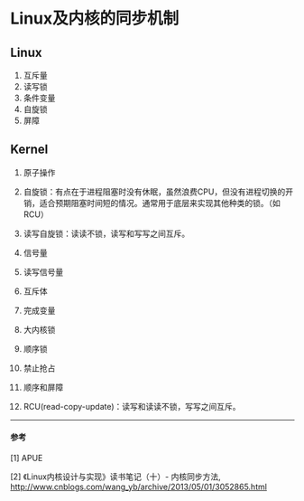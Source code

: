 # Linux及内核的同步机制

## Linux 

1. 互斥量
1. 读写锁
1. 条件变量
1. 自旋锁
1. 屏障

## Kernel

1. 原子操作
1. 自旋锁：有点在于进程阻塞时没有休眠，虽然浪费CPU，但没有进程切换的开销，适合预期阻塞时间短的情况。通常用于底层来实现其他种类的锁。（如RCU）
3. 读写自旋锁：读读不锁，读写和写写之间互斥。
4. 信号量
5. 读写信号量
6. 互斥体
7. 完成变量
8. 大内核锁
9. 顺序锁
10. 禁止抢占
11. 顺序和屏障

12. RCU(read-copy-update)：读写和读读不锁，写写之间互斥。

---

#### 参考

[1] APUE

[2] 《Linux内核设计与实现》读书笔记（十）- 内核同步方法, http://www.cnblogs.com/wang_yb/archive/2013/05/01/3052865.html